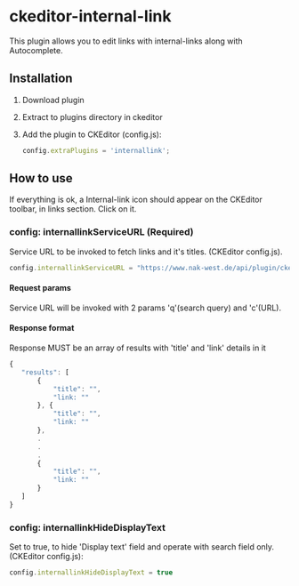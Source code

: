 # ckeditor-internal-link

This plugin allows you to edit links with internal-links along with Autocomplete.

## Installation

 1. Download plugin
 
 2. Extract to plugins directory in ckeditor

 3. Add the plugin to CKEditor (config.js):

    ````js
    config.extraPlugins = 'internallink';
    ````

## How to use
If everything is ok, a Internal-link icon should appear on the CKEditor toolbar, in links section. Click on it.


### config: internallinkServiceURL (Required)
 
  Service URL to be invoked to fetch links and it's titles. (CKEditor config.js).
  
 ````js
 config.internallinkServiceURL = "https://www.nak-west.de/api/plugin/ckeditor/search";
 ````

#### Request params
  Service URL will be invoked with 2 params 'q'(search query) and 'c'(URL).
  
#### Response format
  Response MUST be an array of results with 'title' and 'link' details in it

 ````js
 {
	"results": [
		{
			"title": "",
			"link: ""
		}, {
			"title": "",
			"link: ""
		},
		.
		.
		.
		{
			"title": "",
			"link: ""
		}
	]
 }
 ````

### config: internallinkHideDisplayText
 
  Set to true, to hide 'Display text' field and operate with search field only. (CKEditor config.js):

 ````js
 config.internallinkHideDisplayText = true
 ````

